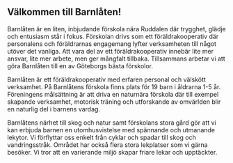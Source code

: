 ## Välkommen till Barnlåten!

Barnlåten är en liten, inbjudande förskola nära Ruddalen där trygghet, glädje och entusiasm står i fokus. Förskolan drivs som ett föräldrakooperativ där personalens och föräldrarnas engagemang lyfter verksamheten till något utöver det vanliga. Att vara del av ett föräldrakooperativ innebär lite mer ansvar, lite mer arbete, men ger mångfalt tillbaka. Tillsammans arbetar vi att göra Barnlåten till en av Göteborgs bästa förskolor.

Barnlåten är ett föräldrakooperativ med erfaren personal och välskött verksamhet. På Barnlåtens förskola finns plats för 19 barn i åldrarna 1-5 år. Föreningens målsättning är att driva en naturnära förskola där till exempel skapande verksamhet, motorisk träning och utforskande av omvärlden blir en naturlig del i barnens vardag.

Barnlåtens närhet till skog och natur samt förskolans stora gård gör att vi kan erbjuda barnen en utomhusvistelse med spännande och utmanande lekytor. Vi förflyttar oss enkelt från cyklar och spadar till skog och vandringsstråk. Området har också flera stora lekplatser som vi gärna besöker. Vi tror att en varierande miljö skapar friare lekar och upptäckter.
